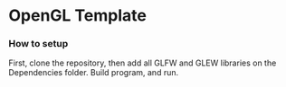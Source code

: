 <h1>OpenGL Template</h1>

<h3>How to setup</h3>
<p>First, clone the repository, then add all GLFW and GLEW libraries on the Dependencies folder.
Build program, and run.</p>
